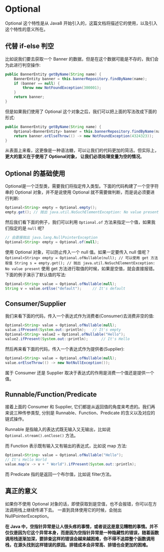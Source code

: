 # Optional

Optional 这个特性是从 Java8 开始引入的，这篇文档将描述它的使用，以及引入这个特性的意义所在。

## 代替 if-else 判空 ##

比如说我们要去获取一个 Banner 的数据，但是在这个数据可能是不存的，我们会为此进行判空操作:
```Java
public BannerEntity getByName(String name) {
	BannerEntity banner = this.bannerRepository.findByName(name);
	if (banner == null) {
		throw new NotFoundException(300001);
	}
	return banner;
}
```

但是如果我们使用了 Optional 这个对象之后，我们可以把上面的写法改成下面的形式:
```Java
public BannerEntity getByName(String name) {
	Optional<BannerEntity> banner = this.bannerRepository.findByName(name);
	return banner.orElseThrow(() -> new NotFoundException(4324323));
}
```
从表面上来看，这更像是一种语法糖，可以让我们的代码更加的简洁。但实际上，**更大的意义在于使用了 Optional对象， 让我们必须处理变量为空的情况**。

## Optional 的基础使用 ##

Optional是一个泛型类，需要我们将指定传入类型。下面的代码构建了一个空字符串的 Optional 对象，并不是说使用 Optional 就不需要做判断，而是说必须要进行判断:
```Java
Optional<String> empty = Optional.empty();
empty.get(); // 抛出 java.util.NoSuchElementException: No value present
```
然后我们看下面的例子，我们可以利用 `Optional.of` 方法来指定一个值，如果我们指定的是 `null` 呢?
```Java
// 会直接抛出 java.lang.NullPointerException
Optional<String> empty = Optional.of(null);
```
使用 Optional 对象，可以防止传入一个 null 值。如果一定要传入 null 值呢？
``
Optional<String> empty = Optional.ofNullable(null);
// 可以使用 get 方法取值
String s = empty.get(); // 抛出 java.util.NoSuchElementException: No value present
``
使用 get 方法进行取值的时候，如果是空值，就会直接报错。下面的例子演示了默认值的写法:
```Java
Optional<String> value = Optional.ofNullable(null);
String v = value.orElse("default");     // It's default
```

## Consumer/Supplier ##

我们来看下面的代码，传入一个表达式作为消费者(Consumer)去消费非空的值:
```Java
Optional<String> value = Optional.ofNullable(null);
value.ifPresent(System.out::println);   // It's empty
Optional<String> value2 = Optional.ofNullable("Hello");
value2.ifPresent(System.out::println);      // It's Hello
```
然后再来看下面的代码，传入一个表达式作为提供者(Supplier):
```Java
Optional<String> value = Optional.ofNullable(null);
value.orElseThrow(() -> new NotNullException());
```
属于 Consumer 还是 Supplier 取决于表达式的作用是消费一个值还是提供一个值。

## Runnable/Function/Predicate ##

接着上面的  Consumer 和 Supplier, 它们都是从返回值的角度来考虑的。我们再来说三种传参类型, 分别是  Runnable、Function、Predicate 的含义以及对应的链式操作。

Runnable 是指输入的表达式既无输入又无输出，比如说 `Optional.stream().onClose()` 方法。

而 Function 表示既有输入又有输出的表达式，比如说 map 方法:
```Java
Optional<String> value = Optional.ofNullable("Hello");
// It's Hello World
value.map(v -> v + " World").ifPresent(System.out::println);
```
而 Predicate 指的是返回一个布尔值，比如说 filter方法。

## 真正的意义 ##

如果你不使用 Optional 对象的话，即使获取到是空值，也不会报错，你可以在方法调用栈上继续传递下去。 一直到具体使用它的时候，会抛出 NullPointerException。

**在 Java 中，空指针异常是让人很头疼的事情，或者说这是意见糟糕的事情。并不仅仅是因为它这个异常本身，而是因为空指针异常是一种隐藏性的错误，随着函数调用栈逐渐加深，要排查这样的错误会越来越困难，你不得不追踪整个函数调用栈，在源头找到这样错误的原因。排错成本会非常高、排错也会更加的困难。**